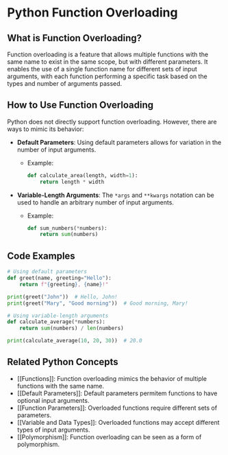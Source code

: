 # Python Function Overloading

## What is Function Overloading?

Function overloading is a feature that allows multiple functions with the same name to exist in the same scope, but with different parameters. It enables the use of a single function name for different sets of input arguments, with each function performing a specific task based on the types and number of arguments passed.

## How to Use Function Overloading

Python does not directly support function overloading. However, there are ways to mimic its behavior:

- **Default Parameters**: Using default parameters allows for variation in the number of input arguments.
  - Example:
    ```python
    def calculate_area(length, width=1):
        return length * width
    ```

- **Variable-Length Arguments**: The `*args` and `**kwargs` notation can be used to handle an arbitrary number of input arguments.
  - Example:
    ```python
    def sum_numbers(*numbers):
        return sum(numbers)
    ```

## Code Examples

```python
# Using default parameters
def greet(name, greeting="Hello"):
    return f"{greeting}, {name}!"

print(greet("John"))  # Hello, John!
print(greet("Mary", "Good morning"))  # Good morning, Mary!

# Using variable-length arguments
def calculate_average(*numbers):
    return sum(numbers) / len(numbers)

print(calculate_average(10, 20, 30))  # 20.0
```

## Related Python Concepts

- [[Functions]]: Function overloading mimics the behavior of multiple functions with the same name.
- [[Default Parameters]]: Default parameters permitem functions to have optional input arguments.
- [[Function Parameters]]: Overloaded functions require different sets of parameters.
- [[Variable and Data Types]]: Overloaded functions may accept different types of input arguments.
- [[Polymorphism]]: Function overloading can be seen as a form of polymorphism.